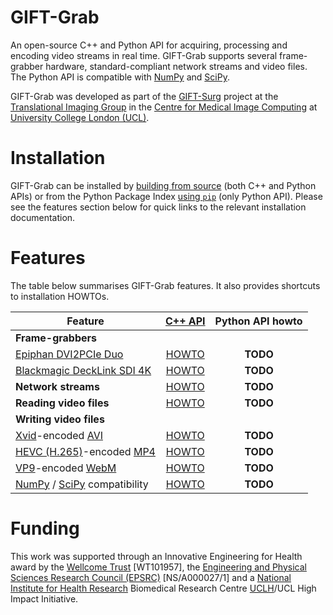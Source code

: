 # GIFT-Grab

An open-source C++ and Python API for acquiring, processing and encoding video streams in real time.
GIFT-Grab supports several frame-grabber hardware, standard-compliant network streams and video files.
The Python API is compatible with [NumPy][numpy] and [SciPy][scipy].

GIFT-Grab was developed as part of the [GIFT-Surg][giftsurg] project at the [Translational Imaging Group][tig] in the [Centre for Medical Image Computing][cmic] at [University College London (UCL)][ucl].

[scipy]: https://www.scipy.org/
[numpy]: http://www.numpy.org/


# Installation

GIFT-Grab can be installed by [building from source][build-from-source] (both C++ and Python APIs) or from the Python Package Index [using `pip`][pip] (only Python API).
Please see the features section below for quick links to the relevant installation documentation.

[build-from-source]: doc/build.md
[pip]: doc/pypi.md


# Features

The table below summarises GIFT-Grab features.
It also provides shortcuts to installation HOWTOs.

| **Feature** | [**C++ API**](doc/build.md) | **Python API howto** |
| --- | :---: | :---: |
| **Frame-grabbers** | | |
| [Epiphan DVI2PCIe Duo][e-dd] | [HOWTO](doc/build.md#epiphan-dvi2pcie-duo) |  **TODO** |
| [Blackmagic DeckLink SDI 4K][bm-dls4] | [HOWTO](doc/build.md#blackmagic-decklink-sdi-4k) |  **TODO** |
| **Network streams** | [HOWTO](doc/build.md#network-streams) | **TODO** |
| **Reading video files** | [HOWTO](doc/build/md#reading-video-files) | **TODO** |
| **Writing video files** | | |
| [Xvid][xvid]-encoded [AVI][avi] |[HOWTO](doc/build.md#xvid) | **TODO** |
| [HEVC (H.265)][hevc]-encoded [MP4][mp4] | [HOWTO](doc/build.md#hevc) | **TODO** |
| [VP9][vp9]-encoded [WebM][webm] | [HOWTO](doc/build.md#vp9) | **TODO** |
| [NumPy][numpy] / [SciPy][scipy] compatibility | [HOWTO](doc/build.md#python-api) | **TODO** |


[e-dd]: http://www.epiphan.com/products/dvi2pcie-duo/
[bm-dls4]: https://www.blackmagicdesign.com/products/decklink/models
[xvid]: https://www.xvid.com/
[avi]: https://msdn.microsoft.com/en-us/library/windows/desktop/dd318189(v=vs.85).aspx
[hevc]: http://www.itu.int/ITU-T/recommendations/rec.aspx?rec=11885
[mp4]: http://www.iso.org/iso/catalogue_detail.htm?csnumber=38538
[vp9]:http://www.webmproject.org/vp9/
[webm]: https://www.webmproject.org/users/


# Funding

This work was supported through an Innovative Engineering for Health award by the [Wellcome Trust][wellcometrust] [WT101957], the [Engineering and Physical Sciences Research Council (EPSRC)][epsrc] [NS/A000027/1] and a [National Institute for Health Research][nihr] Biomedical Research Centre [UCLH][uclh]/UCL High Impact Initiative.


[tig]: http://cmictig.cs.ucl.ac.uk
[giftsurg]: http://www.gift-surg.ac.uk
[cmic]: http://cmic.cs.ucl.ac.uk
[ucl]: http://www.ucl.ac.uk
[nihr]: http://www.nihr.ac.uk/research
[uclh]: http://www.uclh.nhs.uk
[epsrc]: http://www.epsrc.ac.uk
[wellcometrust]: http://www.wellcome.ac.uk
